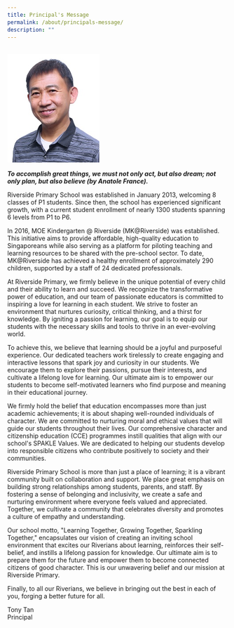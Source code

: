 ```yaml
---
title: Principal's Message
permalink: /about/principals-message/
description: ""
---
```

<br>
<img src="/images/tony_tan.jpg" style="width:210px">
<br>

**_To accomplish great things, we must not only act, but also dream; not only plan, but also believe (by Anatole France)._**

Riverside Primary School was established in January 2013, welcoming 8 classes of P1 students. Since then, the school has experienced significant growth, with a current student enrollment of nearly 1300 students spanning 6 levels from P1 to P6.

In 2016, MOE Kindergarten @ Riverside (MK@Riverside) was established. This initiative aims to provide affordable, high-quality education to Singaporeans while also serving as a platform for piloting teaching and learning resources to be shared with the pre-school sector. To date, MK@Riverside has achieved a healthy enrollment of approximately 290 children, supported by a staff of 24 dedicated professionals.

At Riverside Primary, we firmly believe in the unique potential of every child and their ability to learn and succeed. We recognize the transformative power of education, and our team of passionate educators is committed to inspiring a love for learning in each student. We strive to foster an environment that nurtures curiosity, critical thinking, and a thirst for knowledge. By igniting a passion for learning, our goal is to equip our students with the necessary skills and tools to thrive in an ever-evolving world.

To achieve this, we believe that learning should be a joyful and purposeful experience. Our dedicated teachers work tirelessly to create engaging and interactive lessons that spark joy and curiosity in our students. We encourage them to explore their passions, pursue their interests, and cultivate a lifelong love for learning. Our ultimate aim is to empower our students to become self-motivated learners who find purpose and meaning in their educational journey.

We firmly hold the belief that education encompasses more than just academic achievements; it is about shaping well-rounded individuals of character. We are committed to nurturing moral and ethical values that will guide our students throughout their lives. Our comprehensive character and citizenship education (CCE) programmes instill qualities that align with our school's SPAKLE Values. We are dedicated to helping our students develop into responsible citizens who contribute positively to society and their communities.

Riverside Primary School is more than just a place of learning; it is a vibrant community built on collaboration and support. We place great emphasis on building strong relationships among students, parents, and staff. By fostering a sense of belonging and inclusivity, we create a safe and nurturing environment where everyone feels valued and appreciated. Together, we cultivate a community that celebrates diversity and promotes a culture of empathy and understanding.

Our school motto, "Learning Together, Growing Together, Sparkling Together," encapsulates our vision of creating an inviting school environment that excites our Riverians about learning, reinforces their self-belief, and instills a lifelong passion for knowledge. Our ultimate aim is to prepare them for the future and empower them to become connected citizens of good character. This is our unwavering belief and our mission at Riverside Primary.

Finally, to all our Riverians, we believe in bringing out the best in each of you, forging a better future for all.

Tony Tan  
Principal